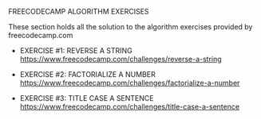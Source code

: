 FREECODECAMP ALGORITHM EXERCISES

These section holds all the solution to the algorithm exercises provided by freecodecamp.com

[URL]: https://www.freecodecamp.com/challenges/

- EXERCISE #1: REVERSE A STRING
https://www.freecodecamp.com/challenges/reverse-a-string

- EXERCISE #2: FACTORIALIZE A NUMBER
https://www.freecodecamp.com/challenges/factorialize-a-number

- EXERCISE #3: TITLE CASE A SENTENCE
https://www.freecodecamp.com/challenges/title-case-a-sentence
